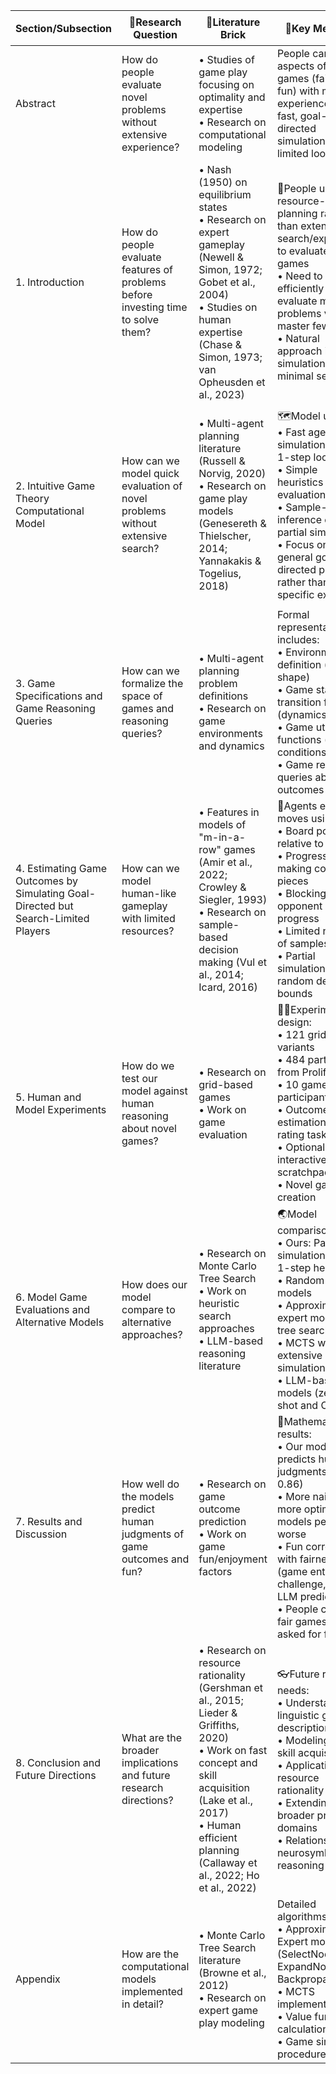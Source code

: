 | Section/Subsection                                                                 | 🔐Research Question                                                              | 🧱Literature Brick                                                                                                                                                                                                              | 🔑Key Message                                                                                                                                                                                                                                                                 | 📊Empirical Evidence/Figure                                                                                                                                                                                                                   |
| ---------------------------------------------------------------------------------- | -------------------------------------------------------------------------------- | ------------------------------------------------------------------------------------------------------------------------------------------------------------------------------------------------------------------------------- | ----------------------------------------------------------------------------------------------------------------------------------------------------------------------------------------------------------------------------------------------------------------------------- | --------------------------------------------------------------------------------------------------------------------------------------------------------------------------------------------------------------------------------------------- |
| Abstract                                                                           | How do people evaluate novel problems without extensive experience?              | • Studies of game play focusing on optimality and expertise<br>• Research on computational modeling                                                                                                                             | People can judge aspects of novel games (fairness, fun) with minimal experience using fast, goal-directed simulation with limited lookahead                                                                                                                                   | Fig 1: Overview of novel grid game variants and intuitive game theory model                                                                                                                                                                   |
| 1. Introduction                                                                    | How do people evaluate features of problems before investing time to solve them? | • Nash (1950) on equilibrium states<br>• Research on expert gameplay (Newell & Simon, 1972; Gobet et al., 2004)<br>• Studies on human expertise (Chase & Simon, 1973; van Opheusden et al., 2023)                               | 🧭People use fast, resource-limited planning rather than extensive search/experience to evaluate novel games<br>• Need to efficiently evaluate many problems vs master few<br>• Natural approach is partial simulation with minimal search                                    | Fig 1: (A) Design of 121 grid games with varying environments, dynamics, and win conditions<br>(B) Model illustration showing bounded game play simulation                                                                                    |
| 2. Intuitive Game Theory Computational Model                                       | How can we model quick evaluation of novel problems without extensive search?    | • Multi-agent planning literature (Russell & Norvig, 2020)<br>• Research on game play models (Genesereth & Thielscher, 2014; Yannakakis & Togelius, 2018)                                                                       | 🗺️Model uses:<br>• Fast agent simulations with 1-step lookahead<br>• Simple heuristics for state evaluation<br>• Sample-based inference over partial simulations<br>• Focus on general goal-directed principles rather than game-specific expertise                          | Mathematical formulation of board-state value function:<br>V(p,s) = 2^(1-d) + 2^n₁ + 2^n₂<br>Where:<br>• d = normalized distance from center<br>• n₁ = max connected pieces in a row<br>• n₂ = max opponent pieces blocked                    |
| 3. Game Specifications and Game Reasoning Queries                                  | How can we formalize the space of games and reasoning queries?                   | • Multi-agent planning problem definitions<br>• Research on game environments and dynamics                                                                                                                                      | Formal representation includes:<br>• Environment definition (board shape)<br>• Game state transition function (dynamics)<br>• Game utility functions (win conditions)<br>• Game reasoning queries about outcomes                                                              | Table 1: Categories of 121 game stimuli varying environment, dynamics, and win conditions                                                                                                                                                     |
| 4. Estimating Game Outcomes by Simulating Goal-Directed but Search-Limited Players | How can we model human-like gameplay with limited resources?                     | • Features in models of "m-in-a-row" games (Amir et al., 2022; Crowley & Siegler, 1993)<br>• Research on sample-based decision making (Vul et al., 2014; Icard, 2016)                                                           | 🧠Agents evaluate moves using:<br>• Board position relative to center<br>• Progress toward making connected pieces<br>• Blocking opponent progress<br>• Limited number of samples (k=20)<br>• Partial simulations with random depth bounds                                    | Value function components:<br>1. Normalized distance from center (d)<br>2. Max live connected pieces (n₁)<br>3. Max opponent pieces blocked (n₂)<br>Combined via exponential terms                                                            |
| 5. Human and Model Experiments                                                     | How do we test our model against human reasoning about novel games?              | • Research on grid-based games<br>• Work on game evaluation                                                                                                                                                                     | 🧍‍♀️Experimental design:<br>• 121 grid game variants<br>• 484 participants from Prolific<br>• 10 games per participant<br>• Outcome estimation or fun rating tasks<br>• Optional interactive scratchpad<br>• Novel game creation                                             | Fig 2: Examples of voluntary participant scratchpad usage showing goal-directed but suboptimal simulation strategies                                                                                                                          |
| 6. Model Game Evaluations and Alternative Models                                   | How does our model compare to alternative approaches?                            | • Research on Monte Carlo Tree Search<br>• Work on heuristic search approaches<br>• LLM-based reasoning literature                                                                                                              | 🌏Model comparisons:<br>• Ours: Partial simulations with 1-step heuristic<br>• Random action models<br>• Approximate expert model with tree search<br>• MCTS with extensive simulation<br>• LLM-based models (zero-shot and CoT)                                              | Implementation details of model variants:<br>• Our model: k=20 samples, partial simulations<br>• Expert model: 636 iterations per tree search<br>• MCTS: 10,000 steps, terminal state evaluation<br>• GPT-4 with zero-shot and CoT approaches |
| 7. Results and Discussion                                                          | How well do the models predict human judgments of game outcomes and fun?         | • Research on game outcome prediction<br>• Work on game fun/enjoyment factors                                                                                                                                                   | 📐Mathematical results:<br>• Our model best predicts human judgments (R² = 0.86)<br>• More naive and more optimal models perform worse<br>• Fun correlates with fairness (game entropy), challenge, and LLM predictions<br>• People create fair games when asked for fun ones | Fig 3-4: Model comparison showing our model's superior fit to human data<br>Fig 5: Correlations between game features (entropy, challenge, length) and fun ratings                                                                            |
| 8. Conclusion and Future Directions                                                | What are the broader implications and future research directions?                | • Research on resource rationality (Gershman et al., 2015; Lieder & Griffiths, 2020)<br>• Work on fast concept and skill acquisition (Lake et al., 2017)<br>• Human efficient planning (Callaway et al., 2022; Ho et al., 2022) | 👓Future research needs:<br>• Understanding linguistic game descriptions<br>• Modeling faster skill acquisition<br>• Applications to resource rationality<br>• Extending to broader problem domains<br>• Relationship to neurosymbolic reasoning                              | None                                                                                                                                                                                                                                          |
| Appendix                                                                           | How are the computational models implemented in detail?                          | • Monte Carlo Tree Search literature (Browne et al., 2012)<br>• Research on expert game play modeling                                                                                                                           | Detailed algorithms for:<br>• Approximate Expert model (SelectNode, ExpandNode, Backpropagate)<br>• MCTS implementation<br>• Value function calculations<br>• Game simulation procedures                                                                                      | Algorithm pseudocode for model implementations                                                                                                                                                                                                |
